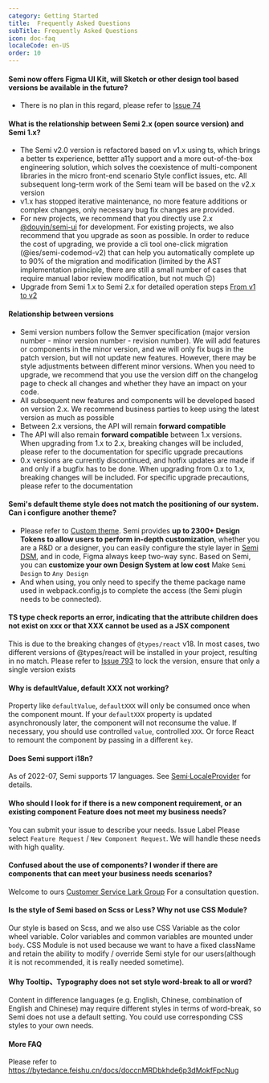 ```yaml
---
category: Getting Started
title:  Frequently Asked Questions
subTitle: Frequently Asked Questions
icon: doc-faq
localeCode: en-US
order: 10
---
```



#### Semi now offers Figma UI Kit, will Sketch or other design tool based versions be available in the future?
- There is no plan in this regard, please refer to [Issue 74](https://github.com/DouyinFE/semi-design/issues/74)

#### What is the relationship between Semi 2.x (open source version) and Semi 1.x?
 - The Semi v2.0 version is refactored based on v1.x using ts, which brings a better ts experience, bettter a11y support and a more out-of-the-box engineering solution, which solves the coexistence of multi-component libraries in the micro front-end scenario Style conflict issues, etc. All subsequent long-term work of the Semi team will be based on the v2.x version
 - v1.x has stopped iterative maintenance, no more feature additions or complex changes, only necessary bug fix changes are provided.
 - For new projects, we recommend that you directly use 2.x [@douyin/semi-ui](https://semi.design) for development. For existing projects, we also recommend that you upgrade as soon as possible. In order to reduce the cost of upgrading, we provide a cli tool one-click migration (@ies/semi-codemod-v2) that can help you automatically complete up to 90% of the migration and modification (limited by the AST implementation principle, there are still a small number of cases that require manual labor review modification, but not much 😉)
 - Upgrade from Semi 1.x to Semi 2.x for detailed operation steps [From v1 to v2](https://semi.design/zh-CN/start/update-to-v2)

#### Relationship between versions

- Semi version numbers follow the Semver specification (major version number - minor version number - revision number). We will add features or components in the minor version, and we will only fix bugs in the patch version, but will not update new features. However, there may be style adjustments between different minor versions. When you need to upgrade, we recommend that you use the version diff on the changelog page to check all changes and whether they have an impact on your code.
- All subsequent new features and components will be developed based on version 2.x. We recommend business parties to keep using the latest version as much as possible
- Between 2.x versions, the API will remain **forward compatible**
- The API will also remain **forward compatible** between 1.x versions. When upgrading from 1.x to 2.x, breaking changes will be included, please refer to the documentation for specific upgrade precautions
- 0.x versions are currently discontinued, and hotfix updates are made if and only if a bugfix has to be done. When upgrading from 0.x to 1.x, breaking changes will be included. For specific upgrade precautions, please refer to the documentation

#### Semi's default theme style does not match the positioning of our system. Can i configure another theme?

- Please refer to [Custom theme](/en-US/start/customize-theme). Semi provides **up to 2300+ Design Tokens to allow users to perform in-depth customization**, whether you are a R&D or a designer, you can easily configure the style layer in [Semi DSM](/dsm), and in code, Figma always keep two-way sync. Based on Semi, you can **customize your own Design System at low cost**  Make `Semi Design` to `Any Design`
- And when using, you only need to specify the theme package name used in webpack.config.js to complete the access (the Semi plugin needs to be connected).

#### TS type check reports an error, indicating that the attribute children does not exist on xxx or that XXX cannot be used as a JSX component
This is due to the breaking changes of `@types/react` v18. In most cases, two different versions of @types/react will be installed in your project, resulting in no match. Please refer to [Issue 793](https://github.com/DouyinFE/semi-design/issues/793) to lock the version, ensure that only a single version exists

#### Why is defaultValue, default XXX not working?

Property like `defaultValue`, `defaultXXX` will only be consumed once when the component mount. If your `defaultXXX` property is updated asynchronously later, the component will not reconsume the value. If necessary, you should use controlled `value`, controlled `XXX`.
Or force React to remount the component by passing in a different `key`.

#### Does Semi support i18n?
As of 2022-07, Semi supports 17 languages. See [Semi·LocaleProvider](/en-US/other/locale) for details.

#### Who should I look for if there is a new component requirement, or an existing component Feature does not meet my business needs?

You can submit your issue to describe your needs. Issue Label Please select `Feature Request` / `New Component Request`. We will handle these needs with high quality.

#### Confused about the use of components? I wonder if there are components that can meet your business needs scenarios?

Welcome to ours [Customer Service Lark Group](https://bytedance.feishu.cn/docs/doccnw93Dujm3UCkHRDTMTm1qwe) For a consultation question.

#### Is the style of Semi based on Scss or Less? Why not use CSS Module?

Our style is based on Scss, and we also use CSS Variable as the color wheel variable. Color variables and common variables are mounted under `body`. CSS Module is not used because we want to have a fixed className and retain the ability to modify / override Semi style for our users(although it is not recommended, it is really needed sometime).

#### Why Tooltip、Typography does not set style word-break to all or word?  
   Content in difference languages (e.g. English, Chinese, combination of English and Chinese) may require different styles in terms of word-break, so Semi does not use a default setting. You could use corresponding CSS styles to your own needs.

#### More FAQ
Please refer to https://bytedance.feishu.cn/docs/doccnMRDbkhde6p3dMokfFpcNug